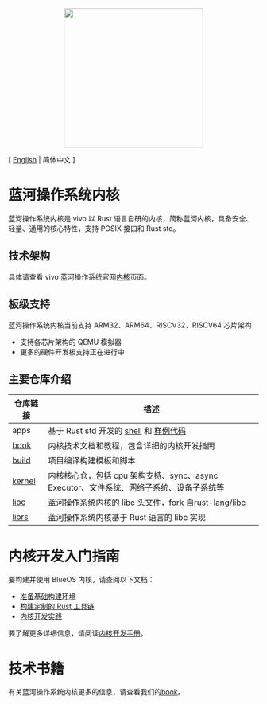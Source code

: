 <div align="center">
  <img src="./images/logo.png" width="280" />
</div>

\[ [English](README.md) | 简体中文 \]

# 蓝河操作系统内核
蓝河操作系统内核是 vivo 以 Rust 语言自研的内核，简称蓝河内核，具备安全、轻量、通用的核心特性，支持 POSIX 接口和 Rust std。

## 技术架构
具体请查看 vivo 蓝河操作系统官网[内核](https://blueos.vivo.com/kernel)页面。

## 板级支持
蓝河操作系统内核当前支持 ARM32、ARM64、RISCV32、RISCV64 芯片架构
- 支持各芯片架构的 QEMU 模拟器
- 更多的硬件开发板支持正在进行中

## 主要仓库介绍

| 仓库链接 | 描述 |
|---------|------|
| apps | 基于 Rust std 开发的 [shell](https://github.com/vivoblueos/apps_shell) 和 [样例代码](https://github.com/vivoblueos/apps_example) |
| [book](https://github.com/vivoblueos/book) | 内核技术文档和教程，包含详细的内核开发指南 |
| [build](https://github.com/vivoblueos/build) | 项目编译构建模板和脚本 |
| [kernel](https://github.com/vivoblueos/kernel) | 内核核心仓，包括 cpu 架构支持、sync、async Executor、文件系统、网络子系统、设备子系统等 |
| [libc](https://github.com/vivoblueos/libc) | 蓝河操作系统内核的 libc 头文件，fork 自[rust-lang/libc](https://github.com/rust-lang/libc) |
| [librs](https://github.com/vivoblueos/librs) | 蓝河操作系统内核基于 Rust 语言的 libc 实现 |

# 内核开发入门指南
要构建并使用 BlueOS 内核，请查阅以下文档：

- [准备基础构建环境](https://github.com/vivoblueos/book/blob/main/src/getting-started.md)
- [构建定制的 Rust 工具链](https://github.com/vivoblueos/book/blob/main/src/build-rust-toolchain.md)
- [内核开发实践](https://github.com/vivoblueos/book/blob/main/src/build-kernel.md)

要了解更多详细信息，请阅读[内核开发手册](https://github.com/vivoblueos/book)。

# 技术书籍
有关蓝河操作系统内核更多的信息，请查看我们的[book](https://github.com/vivoblueos/book)。
